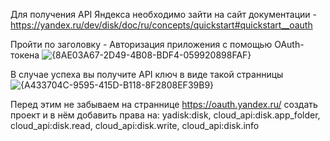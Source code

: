 Для получения API Яндекса необходимо зайти на сайт документации - https://yandex.ru/dev/disk/doc/ru/concepts/quickstart#quickstart__oauth

Пройти по заголовку - Авторизация приложения с помощью OAuth-токена
![{8AE03A67-2D49-4B08-BDF4-059920898FAF}](https://github.com/user-attachments/assets/52150412-30bf-4cd5-b8ca-8d8621383f73)

В случае успеха вы получите API ключ в виде такой странницы 
![{A433704C-9595-415D-B118-8F2808EF39B9}](https://github.com/user-attachments/assets/cf6c36e6-b47d-4d9f-a9ec-7d3263ad96fe)

Перед этим не забываем на страннице https://oauth.yandex.ru/ создать проект и в нём добавить права на: yadisk:disk, cloud_api:disk.app_folder, cloud_api:disk.read, cloud_api:disk.write, cloud_api:disk.info





